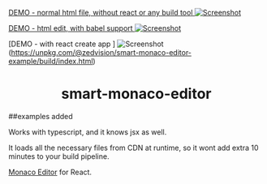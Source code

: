 

[DEMO - normal html file, without react or any build tool ![Screenshot](https://unpkg.com/@zedvision/smart-monaco-editor/screenshot.png)](https://unpkg.com/@zedvision/smart-monaco-editor/index.html) 

[DEMO - html edit, with babel support ![Screenshot](https://unpkg.com/@zedvision/smart-monaco-editor/screenshot-html.png)](https://unpkg.com/@zedvision/smart-monaco-editor/exampleHtml.html) 


[DEMO - with react create app ] ![Screenshot](https://unpkg.com/@zedvision/smart-monaco-editor/screenshot-example.png)(https://unpkg.com/@zedvision/smart-monaco-editor-example/build/index.html) 


<h1 align="center">smart-monaco-editor</h1>

##examples added

Works with typescript, and it knows jsx as well.

It loads all the necessary files from CDN at runtime, so it wont add extra 10 minutes to your build pipeline.


[Monaco Editor](https://github.com/Microsoft/monaco-editor) for React.

